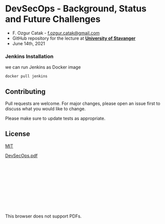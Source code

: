 # DevSecOps - Background, Status and Future Challenges

 - F. Ozgur Catak - f.ozgur.catak@gmail.com 
 - GitHub repository for the lecture at [**University of Stavanger**](https://www.uis.no/en)
 - June 14th, 2021

### Jenkins Installation
we can run Jenkins as Docker image

```console
docker pull jenkins
```

## Contributing
Pull requests are welcome. For major changes, please open an issue first to discuss what you would like to change.

Please make sure to update tests as appropriate.

## License
[MIT](https://choosealicense.com/licenses/mit/)

[DevSecOps.pdf](https://github.com/ocatak/devsecops-tutorial/raw/master/DevSecOps.pdf)

<object data="https://github.com/ocatak/devsecops-tutorial/raw/master/DevSecOps.pdf" type="application/pdf" width="700px" height="700px">
    <embed src="https://github.com/ocatak/devsecops-tutorial/raw/master/DevSecOps.pdf">
        <p>This browser does not support PDFs.</p>
    </embed>
</object>

